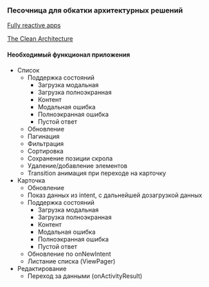 ### Песочница для обкатки архитектурных решений

[Fully reactive apps](http://www.pacoworks.com/2016/11/02/fully-reactive-apps-at-droidcon-uk-2016-2/)

[The Clean Architecture](https://8thlight.com/blog/uncle-bob/2012/08/13/the-clean-architecture.html)

#### Необходимый функционал приложения
* Список
  * Поддержка состояний
    * Загрузка модальная
    * Загрузка полноэкранная
    * Контент
    * Модальная ошибка
    * Полноэкранная ошибка
    * Пустой ответ
  * Обновление
  * Пагинация
  * Фильтрация
  * Сортировка
  * Сохранение позиции скрола
  * Удаление/добавление элементов
  * Transition анимация при переходе на карточку
* Карточка
  * Обновление
  * Показ данных из intent, с дальнейшей дозагрузкой данных
  * Поддержка состояний
     * Загрузка модальная
     * Загрузка полноэкранная
     * Контент
     * Модальная ошибка
     * Полноэкранная ошибка
     * Пустой ответ
  * Обновление по onNewIntent
  * Листание списка (ViewPager)
* Редактирование
  * Переход за данными (onActivityResult)